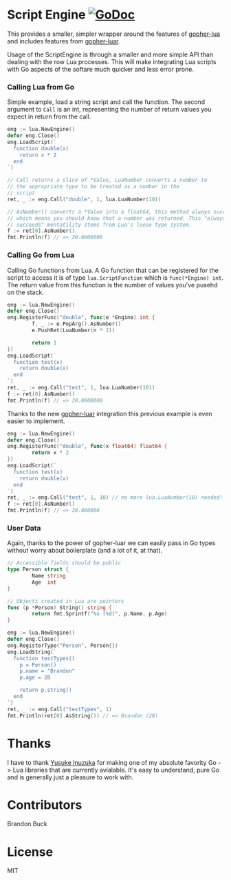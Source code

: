 # Script Engine [![GoDoc](http://godoc.org/github.com/seer-server/script-engine?status.svg)](http://godoc.org/github.com/seer-server/script-engine)

This provides a smaller, simpler wrapper around the features of [gopher-lua](http://github.com/yuin/gopher-lua) and includes features from [gopher-luar](http://github.com/layeh/gopher-luar).

Usage of the ScriptEngine is through a smaller and more simple API than dealing with the row Lua processes. This will make integrating Lua scripts with Go aspects of the softare much quicker and less error prone.

### Calling Lua from Go

Simple example, load a string script and call the function. The second argument to `Call` is an int, representing the number of return values you
expect in return from the call.

```go
eng := lua.NewEngine()
defer eng.Close()
eng.LoadScript(`
  function double(x)
    return x * 2
  end
`)

// Call returns a slice of *Value, LuaNumber converts a number to 
// the appropriate type to be treated as a number in the 
// script
ret, _ := eng.Call("double", 1, lua.LuaNumber(10))

// AsNumber() converts a *Value into a float64, this method always succeeds
// which means you should know that a number was returned. This "always 
// succeeds" mentatility stems from Lua's loose type system.
f := ret[0].AsNumber()
fmt.Println(f) // => 20.0000000
```

### Calling Go from Lua

Calling Go functions from Lua. A Go function that can be registered for the script to access it is of type `lua.ScriptFunction` which is `func(*Engine) int`. The return value from this function is the number of values you've pusehd on the stack.

```go
eng := lua.NewEngine()
defer eng.Close()
eng.RegisterFunc("double", func(e *Engine) int {
        f, _ := e.PopArg().AsNumber()
        e.PushRet(LuaNumber(n * 2))

        return 1
})
eng.LoadScript(`
  function test(x)
    return double(x)
  end
`)
ret, _ := eng.Call("test", 1, lua.LuaNumber(10))
f := ret[0].AsNumber()
fmt.Println(f) // => 20.0000000
```

Thanks to the new [gopher-luar](http://github.com/layeh/gopher-luar) integration this previous example is even easier to implement.

```go
eng := lua.NewEngine()
defer eng.Close()
eng.RegisterFunc("double", func(x float64) float64 {
        return x * 2
})
eng.LoadScript(`
  function test(x)
    return double(x)
  end
`)
ret, _ := eng.Call("test", 1, 10) // no more lua.LuaNumber(10) needed!
f := ret[0].AsNumber()
fmt.Println(f) // => 20.000000
```

### User Data

Again, thanks to the power of gopher-luar we can easily pass in Go types without worry about boilerplate (and a lot of it, at that).

```go
// Accessible fields should be public
type Person struct {
        Name string
        Age  int
}

// Objects created in Lua are pointers
func (p *Person) String() string {
        return fmt.Sprintf("%s (%d)", p.Name, p.Age)
}

eng := lua.NewEngine()
defer eng.Close()
eng.RegisterType("Person", Person{})
eng.LoadString(`
  function testTypes()
    p = Person()
    p.name = "Brandon"
    p.age = 28

    return p.string()
  end
`)
ret, _ := eng.Call("testTypes", 1)
fmt.Println(ret[0].AsString()) // => Brandon (28)
```

# Thanks

I have to thank [Yusuke Inuzuka](http://github.com/yuin) for making one of my absolute favority Go -> Lua libraries that are currently avialable. It's easy to understand, pure Go and is generally just a pleasure to work with.

# Contributors

Brandon Buck

# License

MIT
